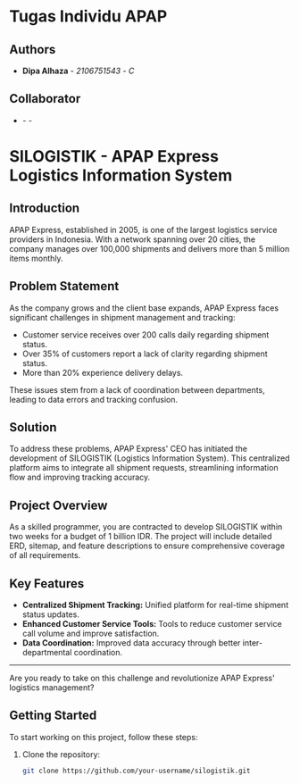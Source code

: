 # Tugas Individu APAP

## Authors

- **Dipa Alhaza** - _2106751543_ - _C_

## Collaborator

- **<Nama Lengkap di SIAK-NG>** - _<NPM>_ - _<Kelas>_

# SILOGISTIK - APAP Express Logistics Information System

## Introduction

APAP Express, established in 2005, is one of the largest logistics service providers in Indonesia. With a network spanning over 20 cities, the company manages over 100,000 shipments and delivers more than 5 million items monthly.

## Problem Statement

As the company grows and the client base expands, APAP Express faces significant challenges in shipment management and tracking:

- Customer service receives over 200 calls daily regarding shipment status.
- Over 35% of customers report a lack of clarity regarding shipment status.
- More than 20% experience delivery delays.

These issues stem from a lack of coordination between departments, leading to data errors and tracking confusion.

## Solution

To address these problems, APAP Express' CEO has initiated the development of SILOGISTIK (Logistics Information System). This centralized platform aims to integrate all shipment requests, streamlining information flow and improving tracking accuracy.

## Project Overview

As a skilled programmer, you are contracted to develop SILOGISTIK within two weeks for a budget of 1 billion IDR. The project will include detailed ERD, sitemap, and feature descriptions to ensure comprehensive coverage of all requirements.

## Key Features

- **Centralized Shipment Tracking:** Unified platform for real-time shipment status updates.
- **Enhanced Customer Service Tools:** Tools to reduce customer service call volume and improve satisfaction.
- **Data Coordination:** Improved data accuracy through better inter-departmental coordination.

---

Are you ready to take on this challenge and revolutionize APAP Express' logistics management?

## Getting Started

To start working on this project, follow these steps:

1. Clone the repository:
   ```sh
   git clone https://github.com/your-username/silogistik.git
   ```
